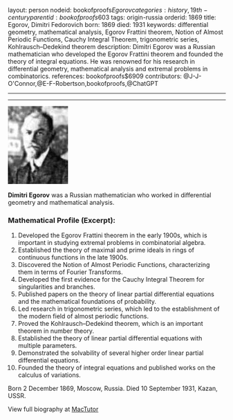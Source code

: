 layout: person
nodeid: bookofproofs$Egorov
categories: history,19th-century
parentid: bookofproofs$603
tags: origin-russia
orderid: 1869
title: Egorov, Dimitri Fedorovich
born: 1869
died: 1931
keywords: differential geometry, mathematical analysis, Egorov Frattini theorem, Notion of Almost Periodic Functions, Cauchy Integral Theorem, trigonometric series, Kohlrausch–Dedekind theorem
description: Dimitri Egorov was a Russian mathematician who developed the Egorov Frattini theorem and founded the theory of integral equations. He was renowned for his research in differential geometry, mathematical analysis and extremal problems in combinatorics.
references: bookofproofs$6909
contributors: @J-J-O'Connor,@E-F-Robertson,bookofproofs,@ChatGPT

---



---

![Egorov.jpg](https://github.com/bookofproofs/bookofproofs.github.io/blob/main/_sources/_assets/images/portraits/Egorov.jpg?raw=true)

**Dimitri Egorov** was a Russian mathematician who worked in differential geometry and mathematical analysis.

### Mathematical Profile (Excerpt):
1. Developed the Egorov Frattini theorem in the early 1900s, which is important in studying extremal problems in combinatorial algebra.
2. Established the theory of maximal and prime ideals in rings of continuous functions in the late 1900s.
3. Discovered the Notion of Almost Periodic Functions, characterizing them in terms of Fourier Transforms.
4. Developed the first evidence for the Cauchy Integral Theorem for singularities and branches.
5. Published papers on the theory of linear partial differential equations and the mathematical foundations of probability.
6. Led research in trigonometric series, which led to the establishment of the modern field of almost periodic functions.
7. Proved the Kohlrausch–Dedekind theorem, which is an important theorem in number theory.
8. Established the theory of linear partial differential equations with multiple parameters.
9. Demonstrated the solvability of several higher order linear partial differential equations.
10. Founded the theory of integral equations and published works on the calculus of variations.

Born 2 December 1869, Moscow, Russia. Died 10 September 1931, Kazan, USSR.

View full biography at [MacTutor](https://mathshistory.st-andrews.ac.uk/Biographies/Egorov/)

